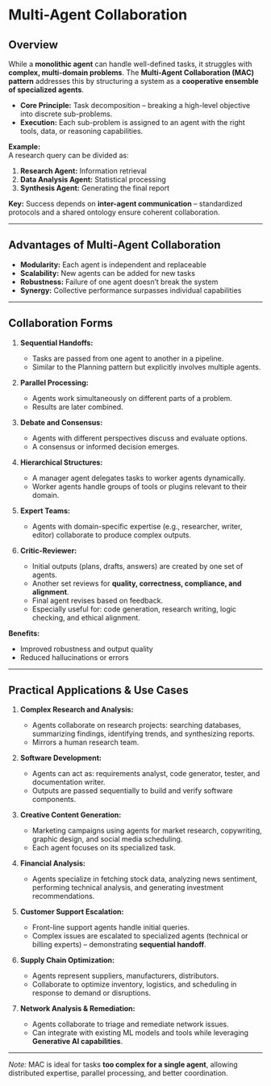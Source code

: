 # Multi-Agent Collaboration

## Overview
While a **monolithic agent** can handle well-defined tasks, it struggles with **complex, multi-domain problems**. The **Multi-Agent Collaboration (MAC) pattern** addresses this by structuring a system as a **cooperative ensemble of specialized agents**.

- **Core Principle:** Task decomposition – breaking a high-level objective into discrete sub-problems.
- **Execution:** Each sub-problem is assigned to an agent with the right tools, data, or reasoning capabilities.

**Example:**  
A research query can be divided as:
1. **Research Agent:** Information retrieval  
2. **Data Analysis Agent:** Statistical processing  
3. **Synthesis Agent:** Generating the final report  

**Key:** Success depends on **inter-agent communication** – standardized protocols and a shared ontology ensure coherent collaboration.

---

## Advantages of Multi-Agent Collaboration
- **Modularity:** Each agent is independent and replaceable  
- **Scalability:** New agents can be added for new tasks  
- **Robustness:** Failure of one agent doesn’t break the system  
- **Synergy:** Collective performance surpasses individual capabilities  

---

## Collaboration Forms

1. **Sequential Handoffs:**  
   - Tasks are passed from one agent to another in a pipeline.  
   - Similar to the Planning pattern but explicitly involves multiple agents.

2. **Parallel Processing:**  
   - Agents work simultaneously on different parts of a problem.  
   - Results are later combined.

3. **Debate and Consensus:**  
   - Agents with different perspectives discuss and evaluate options.  
   - A consensus or informed decision emerges.

4. **Hierarchical Structures:**  
   - A manager agent delegates tasks to worker agents dynamically.  
   - Worker agents handle groups of tools or plugins relevant to their domain.

5. **Expert Teams:**  
   - Agents with domain-specific expertise (e.g., researcher, writer, editor) collaborate to produce complex outputs.

6. **Critic-Reviewer:**  
   - Initial outputs (plans, drafts, answers) are created by one set of agents.  
   - Another set reviews for **quality, correctness, compliance, and alignment**.  
   - Final agent revises based on feedback.  
   - Especially useful for: code generation, research writing, logic checking, and ethical alignment.  

**Benefits:**  
- Improved robustness and output quality  
- Reduced hallucinations or errors  

---

## Practical Applications & Use Cases

1. **Complex Research and Analysis:**  
   - Agents collaborate on research projects: searching databases, summarizing findings, identifying trends, and synthesizing reports.  
   - Mirrors a human research team.

2. **Software Development:**  
   - Agents can act as: requirements analyst, code generator, tester, and documentation writer.  
   - Outputs are passed sequentially to build and verify software components.

3. **Creative Content Generation:**  
   - Marketing campaigns using agents for market research, copywriting, graphic design, and social media scheduling.  
   - Each agent focuses on its specialized task.

4. **Financial Analysis:**  
   - Agents specialize in fetching stock data, analyzing news sentiment, performing technical analysis, and generating investment recommendations.

5. **Customer Support Escalation:**  
   - Front-line support agents handle initial queries.  
   - Complex issues are escalated to specialized agents (technical or billing experts) – demonstrating **sequential handoff**.

6. **Supply Chain Optimization:**  
   - Agents represent suppliers, manufacturers, distributors.  
   - Collaborate to optimize inventory, logistics, and scheduling in response to demand or disruptions.

7. **Network Analysis & Remediation:**  
   - Agents collaborate to triage and remediate network issues.  
   - Can integrate with existing ML models and tools while leveraging **Generative AI capabilities**.

---

*Note:* MAC is ideal for tasks **too complex for a single agent**, allowing distributed expertise, parallel processing, and better coordination.
